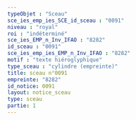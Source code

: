 ```yaml
---
typeObjet : "Sceau"
sce_ies_emp_ies_SCE_id_sceau : "0091"
niveau : "royal"
roi : "indéterminé"
sce_ies_EMP_n_Inv_IFAO : "8282"
id_sceau : "0091"
sce_ies_emp_ies_EMP_n_Inv_IFAO : "8282"
motif : "texte hiéroglyphique"
type_sceau : "cylindre (empreinte)"
title: sceau n°0091
empreinte: "8282"
id_notice: 0091
layout: notice_sceau
type: sceau
partie: 1
---
```


